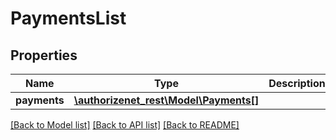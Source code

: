 # PaymentsList

## Properties
Name | Type | Description | Notes
------------ | ------------- | ------------- | -------------
**payments** | [**\authorizenet_rest\Model\Payments[]**](Payments.md) |  | [optional] 

[[Back to Model list]](../README.md#documentation-for-models) [[Back to API list]](../README.md#documentation-for-api-endpoints) [[Back to README]](../README.md)


